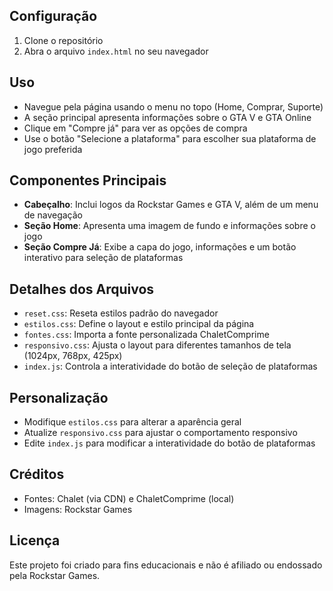 
## Configuração

1. Clone o repositório
2. Abra o arquivo `index.html` no seu navegador

## Uso

- Navegue pela página usando o menu no topo (Home, Comprar, Suporte)
- A seção principal apresenta informações sobre o GTA V e GTA Online
- Clique em "Compre já" para ver as opções de compra
- Use o botão "Selecione a plataforma" para escolher sua plataforma de jogo preferida

## Componentes Principais

- **Cabeçalho**: Inclui logos da Rockstar Games e GTA V, além de um menu de navegação
- **Seção Home**: Apresenta uma imagem de fundo e informações sobre o jogo
- **Seção Compre Já**: Exibe a capa do jogo, informações e um botão interativo para seleção de plataformas

## Detalhes dos Arquivos

- `reset.css`: Reseta estilos padrão do navegador
- `estilos.css`: Define o layout e estilo principal da página
- `fontes.css`: Importa a fonte personalizada ChaletComprime
- `responsivo.css`: Ajusta o layout para diferentes tamanhos de tela (1024px, 768px, 425px)
- `index.js`: Controla a interatividade do botão de seleção de plataformas

## Personalização

- Modifique `estilos.css` para alterar a aparência geral
- Atualize `responsivo.css` para ajustar o comportamento responsivo
- Edite `index.js` para modificar a interatividade do botão de plataformas

## Créditos

- Fontes: Chalet (via CDN) e ChaletComprime (local)
- Imagens: Rockstar Games

## Licença

Este projeto foi criado para fins educacionais e não é afiliado ou endossado pela Rockstar Games.